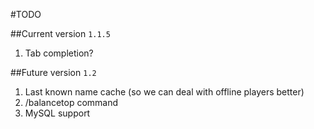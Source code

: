 #TODO

##Current version `1.1.5`
1. Tab completion?

##Future version `1.2`
1. Last known name cache (so we can deal with offline players better)
2. /balancetop command
3. MySQL support
